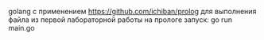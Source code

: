 golang с применением https://github.com/ichiban/prolog для выполнения файла из первой лабораторной работы на прологе
запуск: go run main.go
